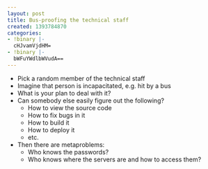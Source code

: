```yaml
---
layout: post
title: Bus-proofing the technical staff
created: 1393784870
categories:
- !binary |-
  cHJvamVjdHM=
- !binary |-
  bWFuYWdlbWVudA==
---
```

* Pick a random member of the technical staff
* Imagine that person is incapacitated, e.g. hit by a bus
* What is your plan to deal with it?
* Can somebody else easily figure out the following?
  * How to view the source code
  * How to fix bugs in it
  * How to build it
  * How to deploy it
  * etc.
* Then there are metaproblems:
  * Who knows the passwords?
  * Who knows where the servers are and how to access them?

